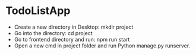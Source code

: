 # TodoListApp
<ul>
<li>Create a new directory in Desktop: mkdir project</li>
<li>Go into the directory: cd project</li>
<li>Go to frontend directory and run: npm run start</li>
<li>Open a new cmd in project folder and run Python manage.py runserver.
</ul>
